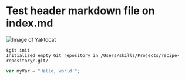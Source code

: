 # Test header markdown file on index.md
![Image of Yaktocat](https://octodex.github.com/images/yaktocat.png)

```
$git init
Initialized empty Git repository in /Users/skills/Projects/recipe-repository/.git/
```

```javascript
var myVar = "Hello, world!";
```
